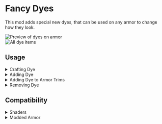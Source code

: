 # Fancy Dyes

This mod adds special new dyes, that can be used on any armor to change how they look.

![Preview of dyes on armor](https://www.haizor.net/minecraft/fancy-dyes/1-20/armor.gif?q)  
![All dye items](https://www.haizor.net/minecraft/fancy-dyes/1-20/all_dyes.gif?q)

## Usage

<details>
<summary>Crafting Dye</summary>

If you're not using some sort of recipe mod, you start off by crafting some dye bottles.  
![Dye bottle craft](https://www.haizor.net/minecraft/fancy-dyes/1-20/dye_bottle_craft.png)  
When you craft some, you should get all the dye recipes in your recipe book.

</details>

<details>
<summary>Adding Dye</summary>

Dyes are added to armor using a smithing table.  
![Dye application](https://www.haizor.net/minecraft/fancy-dyes/1-20/dye_application.png)  

</details>

<details>
<summary>Adding Dye to Armor Trims</summary>

To dye the trim, you'll need to put your dye into a Crafting Table to turn it into a small dye.  
![Small dye crafting](https://www.haizor.net/minecraft/fancy-dyes/1-20/small_dye_craft.png)  
Then you can apply the dye in the same way you would apply a normal one!  
![Small dye application](https://www.haizor.net/minecraft/fancy-dyes/1-20/small_dye_application.png)  

</details>

<details>
<summary>Removing Dye</summary>

To remove a dye, simply put an empty bottle into a Smithing Table with the armor to reclaim your dye!  
![Dye removal](https://www.haizor.net/minecraft/fancy-dyes/1-20/dye_removal.png)  
Small dye bottles can used to reclaim dyed armor trims. Small dye bottles are crafted in the same way you craft small dyes.

</details>

## Compatibility

<details>
<summary>Shaders</summary>

If you use shaders, all dyed items that aren't being rendered in your inventory are invisible. This is probably a [fundamental incompatibility](https://github.com/IrisShaders/Iris/blob/1.20-new/docs/development/compatibility/core-shaders.md), but I may try and revisit this issue in the future.

</details>
<details>
<summary>Modded Armor</summary>

It should be compatible with most modded armor that doesn't do anything too crazy. If you find a mod that doesn't work, please let me know!

</details>